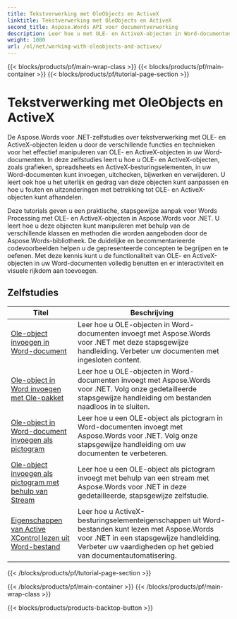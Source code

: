 ```yaml
---
title: Tekstverwerking met OleObjects en ActiveX
linktitle: Tekstverwerking met OleObjects en ActiveX
second_title: Aspose.Words API voor documentverwerking
description: Leer hoe u met OLE- en ActiveX-objecten in Word-documenten werkt met Aspose.Words voor .NET. Gedetailleerde tutorials met codevoorbeelden.
weight: 1080
url: /nl/net/working-with-oleobjects-and-activex/
---
```


{{< blocks/products/pf/main-wrap-class >}}
{{< blocks/products/pf/main-container >}}
{{< blocks/products/pf/tutorial-page-section >}}

# Tekstverwerking met OleObjects en ActiveX


De Aspose.Words voor .NET-zelfstudies over tekstverwerking met OLE- en ActiveX-objecten leiden u door de verschillende functies en technieken voor het effectief manipuleren van OLE- en ActiveX-objecten in uw Word-documenten. In deze zelfstudies leert u hoe u OLE- en ActiveX-objecten, zoals grafieken, spreadsheets en ActiveX-besturingselementen, in uw Word-documenten kunt invoegen, uitchecken, bijwerken en verwijderen. U leert ook hoe u het uiterlijk en gedrag van deze objecten kunt aanpassen en hoe u fouten en uitzonderingen met betrekking tot OLE- en ActiveX-objecten kunt afhandelen.

Deze tutorials geven u een praktische, stapsgewijze aanpak voor Words Processing met OLE- en ActiveX-objecten in Aspose.Words voor .NET. U leert hoe u deze objecten kunt manipuleren met behulp van de verschillende klassen en methoden die worden aangeboden door de Aspose.Words-bibliotheek. De duidelijke en becommentarieerde codevoorbeelden helpen u de gepresenteerde concepten te begrijpen en te oefenen. Met deze kennis kunt u de functionaliteit van OLE- en ActiveX-objecten in uw Word-documenten volledig benutten en er interactiviteit en visuele rijkdom aan toevoegen.

 ## Zelfstudies
| Titel | Beschrijving |
| --- | --- |
| [Ole-object invoegen in Word-document](./insert-ole-object/) | Leer hoe u OLE-objecten in Word-documenten invoegt met Aspose.Words voor .NET met deze stapsgewijze handleiding. Verbeter uw documenten met ingesloten content. |
| [Ole-object in Word invoegen met Ole-pakket](./insert-ole-object-with-ole-package/) | Leer hoe u OLE-objecten in Word-documenten invoegt met Aspose.Words voor .NET. Volg onze gedetailleerde stapsgewijze handleiding om bestanden naadloos in te sluiten. |
| [Ole-object in Word-document invoegen als pictogram](./insert-ole-object-as-icon/) | Leer hoe u een OLE-object als pictogram in Word-documenten invoegt met Aspose.Words voor .NET. Volg onze stapsgewijze handleiding om uw documenten te verbeteren. |
| [Ole-object invoegen als pictogram met behulp van Stream](./insert-ole-object-as-icon-using-stream/) | Leer hoe u een OLE-object als pictogram invoegt met behulp van een stream met Aspose.Words voor .NET in deze gedetailleerde, stapsgewijze zelfstudie. |
| [Eigenschappen van Active XControl lezen uit Word-bestand](./read-active-xcontrol-properties/) | Leer hoe u ActiveX-besturingselementeigenschappen uit Word-bestanden kunt lezen met Aspose.Words voor .NET in een stapsgewijze handleiding. Verbeter uw vaardigheden op het gebied van documentautomatisering. |
{{< /blocks/products/pf/tutorial-page-section >}}

{{< /blocks/products/pf/main-container >}}
{{< /blocks/products/pf/main-wrap-class >}}

{{< blocks/products/products-backtop-button >}}
